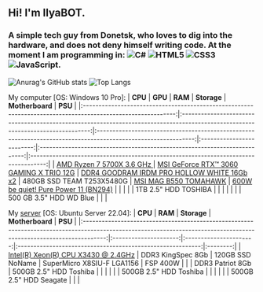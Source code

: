 ## Hi! I'm IlyaBOT.
### A simple tech guy from Donetsk, who loves to dig into the hardware, and does not deny himself writing code. At the moment I am programming in: ![C#](https://img.shields.io/badge/c%23-%23239120.svg?style=for-the-badge&logo=c-sharp&logoColor=white) ![HTML5](https://img.shields.io/badge/html5-%23E34F26.svg?style=for-the-badge&logo=html5&logoColor=white) ![CSS3](https://img.shields.io/badge/css3-%231572B6.svg?style=for-the-badge&logo=css3&logoColor=white) ![JavaScript](https://img.shields.io/badge/javascript-%23323330.svg?style=for-the-badge&logo=javascript&logoColor=%23F7DF1E).

![Anurag's GitHub stats](https://github-readme-stats.vercel.app/api?username=ilyabot&show_icons=true&theme=radical)
![Top Langs](https://github-readme-stats.vercel.app/api/top-langs/?username=ilyabot&langs_count=6&layout=compact&theme=radical)

My computer [OS: Windows 10 Pro]:
|                                                   **CPU**                                                   |                                                             **GPU**                                                             |                                                    **RAM**                                                    |        **Storage**        |                              **Motherboard**                              |                                       **PSU**                                       |
|:-----------------------------------------------------------------------------------------------------------:|:-------------------------------------------------------------------------------------------------------------------------------:|:-------------------------------------------------------------------------------------------------------------:|:-------------------------:|:-------------------------------------------------------------------------:|:-----------------------------------------------------------------------------------:|
| [AMD Ryzen 7 5700X 3.6 GHz ](https://www.amd.com/en/products/cpu/amd-ryzen-7-5700x) | [MSI GeForce RTX™ 3060 GAMING X TRIO 12G](https://www.msi.com/Graphics-Card/GeForce-RTX-3060-GAMING-X-TRIO-12G#FinAirflow-href) | [DDR4 GOODRAM IRDM PRO HOLLOW WHITE 16Gb x2](https://www.goodram.com/ru/products/irdm-pro-ddr4-hollow-white/) | 480GB SSD TEAM T253X5480G | [MSI MAG B550 TOMAHAWK](https://ru.msi.com/Motherboard/MAG-B550-TOMAHAWK) | [600W be quiet! Pure Power 11 (BN294)](https://www.bequiet.com/en/powersupply/1543) |
|                                                                                                             |                                                                                                                                 |                                                                                                               |    1TB 2.5" HDD TOSHIBA   |                                                                           |                                                                                     |
|                                                                                                             |                                                                                                                                 |                                                                                                               |  500 GB 3.5" HDD WD Blue  |                                                                           |                                                                                     |

My [server](https://ibifs.ddns.net/) [OS: Ubuntu Server 22.04]:
|                                                                               **CPU**                                                                               |        **RAM**        |       **Storage**      |                       **Motherboard**                      |  **PSU** |
|:-------------------------------------------------------------------------------------------------------------------------------------------------------------------:|:---------------------:|:----------------------:|:----------------------------------------------------------:|:--------:|
| [Intel(R) Xeon(R) CPU X3430 @ 2.4GHz](https://www.intel.com/content/www/us/en/products/sku/42929/intel-xeon-processor-x3430-8m-cache-2-40-ghz.html) | DDR3 KingSpec 8Gb |    120GB SSD NoName    | SuperMicro X8SIU-F LGA1156 | FSP 400W |
|                                                                                                                                                                     | DDR3 Patriot 8Gb | 500GB 2.5" HDD Toshiba |                                                            |          |
|                                                                                                                                                                     |                       | 500GB 2.5" HDD Toshiba |                                                            |          |
|                                                                                                                                                                     |                       | 500GB 2.5" HDD Seagate |                                                            |          |
